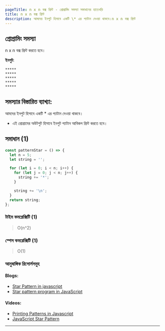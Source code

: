 ```yaml
---
pageTitle: n x n বক্স প্রিন্ট - প্রোগ্রামিং সমস্যা সমাধানের হাতেখড়ি
title: n x n বক্স প্রিন্ট
description: আমদের ইনপুট হিসাবে একটি \* এর প্যাটান দেওয়া থাকবে।n x n বক্স প্রিন্ট
---
```


## প্রোগ্রামিং সমস্যা

n x n বক্স প্রিন্ট করতে হবে।

**ইনপুট**:

```
*****
*****
*****
*****
*****
```

## সমস্যার বিস্তারিত ব্যাখ্যা:

আমদের ইনপুট হিসাবে একটি \* এর প্যাটান দেওয়া থাকবে।

- এই প্রোগ্রামের অউটপুট হিসাবে ইনপুট প্যাটান আবিকল প্রিন্ট করতে হবে।

## সমাধান (1)

```js
const patternStar = () => {
  let n = 5;
  let string = '';

  for (let i = 0; i < n; i++) {
    for (let j = 0; j < n; j++) {
      string += '*';
    }

    string += '\n';
  }
  return string;
};
```

### টাইম কমপ্লেক্সিটি (1)

> O(n^2)

### স্পেস কমপ্লেক্সিটি (1)

> O(1)

### আনুষাঙ্গিক রিসোর্সসমুহ

#### Blogs:

- [Star Pattern in javascript](https://www.tutorialstonight.com/js/javascript-star-pattern)
- [Star pattern program in JavaScript](https://www.etutorialspoint.com/index.php/678-star-pattern-program-in-javascript)

#### Videos:

- [Printing Patterns in Javascript](https://www.youtube.com/watch?v=Phderdi6VqU)
- [JavaScript Star Pattern](https://www.youtube.com/watch?v=O7E1WXuKh1U)

---
